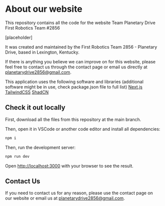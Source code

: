 # About our website

This repository contains all the code for the website Team Planetary Drive First Robotics Team #2856

[placeholder]

It was created and maintained by the First Robotics Team 2856 - Planetary Drive, based in Lexington, Kentucky.

If there is anything you believe we can improve on for this website, please feel free to contact us through the contact page or email us directly at [planetarydrive2856@gmail.com](mailto:planetarydrive2856@gmail.com).

This application uses the following software and libraries (additional software might be in use, check package.json file to full list)
[Next.js](https://nextjs.org/)
[TailwindCSS](https://tailwindcss.com/)
[ShadCN](https://ui.shadcn.com/)

## Check it out locally

First, download all the files from this repository at the main branch.

Then, open it in VSCode or another code editor and install all dependencies:

```bash
npm i
```

Then, run the development server:

```bash
npm run dev
```

Open [http://localhost:3000](http://localhost:3000) with your browser to see the result.

## Contact Us

If you need to contact us for any reason, please use the contact page on our website or email us at [planetarydrive2856@gmail.com](mailto:planetarydrive2856@gmail.com).

